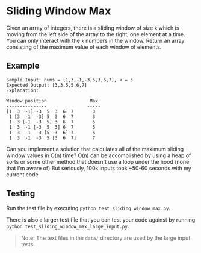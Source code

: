 # Sliding Window Max

Given an array of integers, there is a sliding window of size `k` which is moving from the left side of the array to the right, one element at a time. You can only interact with the `k` numbers in the window. Return an array consisting of the maximum value of each window of elements.

## Example

```
Sample Input: nums = [1,3,-1,-3,5,3,6,7], k = 3
Expected Output: [3,3,5,5,6,7]
Explanation:

Window position                Max
---------------               -----
[1  3  -1] -3  5  3  6  7       3
 1 [3  -1  -3] 5  3  6  7       3
 1  3 [-1  -3  5] 3  6  7       5
 1  3  -1 [-3  5  3] 6  7       5
 1  3  -1  -3 [5  3  6] 7       6
 1  3  -1  -3  5 [3  6  7]      7
```

Can you implement a solution that calculates all of the maximum sliding window values in O(n) time?
O(n) can be accomplished by using a heap of sorts or some other method that doesn't use a loop under the hood (none that I'm aware of)
But seriously, 100k inputs took ~50-60 seconds with my current code

## Testing

Run the test file by executing `python test_sliding_window_max.py`.

There is also a larger test file that you can test your code against by running `python test_sliding_window_max_large_input.py`.

> Note: The text files in the `data/` directory are used by the large input tests.
